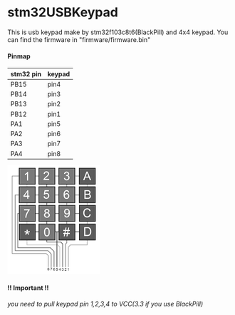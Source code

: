 # stm32USBKeypad
This is usb keypad make by stm32f103c8t6(BlackPill) and 4x4 keypad.
You can find the firmware in "firmware/firmware.bin"

#### Pinmap
| stm32 pin | keypad |
| ------ | ------ |
| PB15 |pin4|
| PB14 | pin3|
| PB13| pin2 |
| PB12 | pin1 |
| PA1 | pin5 |
| PA2| pin6 |
| PA3| pin7 |
| PA4| pin8 |

![alt text](https://github.com/millionape/stm32USBKeypad/blob/master/images/keypad.png)

#### !! Important !!
###### you need to pull keypad pin 1,2,3,4 to VCC(3.3 if you use BlackPill)
